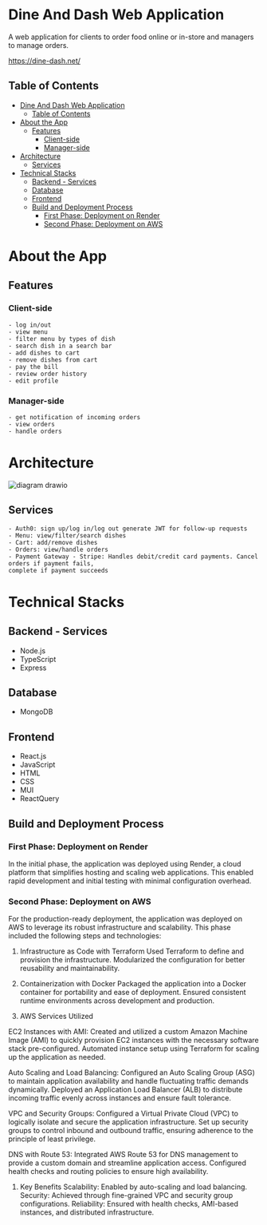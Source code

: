 # Dine And Dash Web Application

A web application for clients to order food online or in-store and managers to manage orders.

https://dine-dash.net/

## Table of Contents
- [Dine And Dash Web Application](#dine-and-dash-web-application)
  - [Table of Contents](#table-of-contents)
- [About the App](#about-the-app)
  - [Features](#features)
    - [Client-side](#client-side)
    - [Manager-side](#manager-side)
- [Architecture](#architecture)
  - [Services](#services)
- [Technical Stacks](#technical-stacks)
  - [Backend - Services](#backend---services)
  - [Database](#database)
  - [Frontend](#frontend)
  - [Build and Deployment Process](#build-and-deployment-process)
    - [First Phase: Deployment on Render](#first-phase-deployment-on-render)
    - [Second Phase: Deployment on AWS](#second-phase-deployment-on-aws)

# About the App
## Features
### Client-side
    - log in/out 
    - view menu
    - filter menu by types of dish
    - search dish in a search bar
    - add dishes to cart
    - remove dishes from cart
    - pay the bill
    - review order history
    - edit profile

### Manager-side
    - get notification of incoming orders
    - view orders
    - handle orders

# Architecture
![diagram drawio](https://github.com/amrita-20/DineAndDashWebApp/assets/116283847/6cbd5b18-c275-4c5e-8e15-78354f3b0ccc)

## Services
    - Auth0: sign up/log in/log out generate JWT for follow-up requests
    - Menu: view/filter/search dishes
    - Cart: add/remove dishes
    - Orders: view/handle orders
    - Payment Gateway - Stripe: Handles debit/credit card payments. Cancel orders if payment fails,
    complete if payment succeeds

# Technical Stacks
## Backend - Services
- Node.js
- TypeScript
- Express

## Database
- MongoDB

## Frontend
- React.js
- JavaScript
- HTML
- CSS
- MUI
- ReactQuery

## Build and Deployment Process
### First Phase: Deployment on Render
In the initial phase, the application was deployed using Render, a cloud platform that simplifies hosting and scaling web applications. This enabled rapid development and initial testing with minimal configuration overhead.

### Second Phase: Deployment on AWS
For the production-ready deployment, the application was deployed on AWS to leverage its robust infrastructure and scalability. This phase included the following steps and technologies:

1. Infrastructure as Code with Terraform
Used Terraform to define and provision the infrastructure.
Modularized the configuration for better reusability and maintainability.

1. Containerization with Docker
Packaged the application into a Docker container for portability and ease of deployment.
Ensured consistent runtime environments across development and production.

1. AWS Services Utilized
   
EC2 Instances with AMI:
Created and utilized a custom Amazon Machine Image (AMI) to quickly provision EC2 instances with the necessary software stack pre-configured.
Automated instance setup using Terraform for scaling up the application as needed.

Auto Scaling and Load Balancing:
Configured an Auto Scaling Group (ASG) to maintain application availability and handle fluctuating traffic demands dynamically.
Deployed an Application Load Balancer (ALB) to distribute incoming traffic evenly across instances and ensure fault tolerance.

VPC and Security Groups:
Configured a Virtual Private Cloud (VPC) to logically isolate and secure the application infrastructure.
Set up security groups to control inbound and outbound traffic, ensuring adherence to the principle of least privilege.

DNS with Route 53:
Integrated AWS Route 53 for DNS management to provide a custom domain and streamline application access.
Configured health checks and routing policies to ensure high availability.
1. Key Benefits
Scalability: Enabled by auto-scaling and load balancing.
Security: Achieved through fine-grained VPC and security group configurations.
Reliability: Ensured with health checks, AMI-based instances, and distributed infrastructure.

